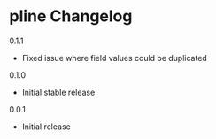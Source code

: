 # pline Changelog

0.1.1
* Fixed issue where field values could be duplicated

0.1.0
* Initial stable release

0.0.1
* Initial release

